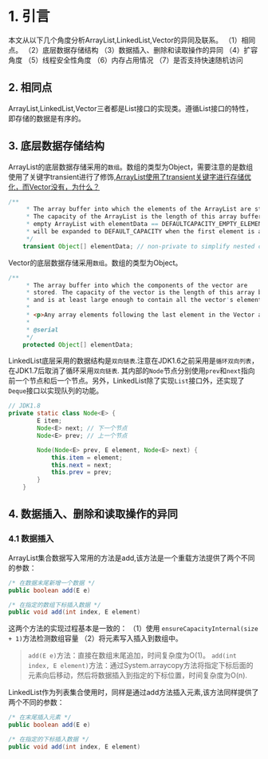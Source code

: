 # 1. 引言

本文从以下几个角度分析ArrayList,LinkedList,Vector的异同及联系。
（1）相同点。
（2）底层数据存储结构
（3）数据插入、删除和读取操作的异同
（4）扩容角度
（5）线程安全性角度
（6）内存占用情况
（7）是否支持快速随机访问

## 2. 相同点

ArrayList,LinkedList,Vector三者都是List接口的实现类。遵循List接口的特性，即存储的数据是有序的。

## 3. 底层数据存储结构

ArrayList的底层数据存储采用的`数组`。数组的类型为Object，需要注意的是数组使用了关键字transient进行了修饰,[ArrayList使用了transient关键字进行存储优化，而Vector没有，为什么？](http://hollischuang.gitee.io/tobetopjavaer/#/basics/java-basic/why-transient-in-arraylist)

```Java
/**
     * The array buffer into which the elements of the ArrayList are stored.
     * The capacity of the ArrayList is the length of this array buffer. Any
     * empty ArrayList with elementData == DEFAULTCAPACITY_EMPTY_ELEMENTDATA
     * will be expanded to DEFAULT_CAPACITY when the first element is added.
     */
    transient Object[] elementData; // non-private to simplify nested class access
```

Vector的底层数据存储采用`数组`。数组的类型为Object。

```Java
/**
     * The array buffer into which the components of the vector are
     * stored. The capacity of the vector is the length of this array buffer,
     * and is at least large enough to contain all the vector's elements.
     *
     * <p>Any array elements following the last element in the Vector are null.
     *
     * @serial
     */
    protected Object[] elementData;
```

LinkedList底层采用的数据结构是`双向链表`.注意在JDK1.6之前采用是`循环双向列表`，在JDK1.7后取消了循环采用`双向链表`. 其内部的`Node`节点分别使用`prev`和`next`指向前一个节点和后一个节点。另外，LinkedList除了实现`List`接口外，还实现了`Deque`接口以实现队列的功能。

```Java
// JDK1.8 
private static class Node<E> {
        E item;
        Node<E> next; // 下一个节点
        Node<E> prev; // 上一个节点

        Node(Node<E> prev, E element, Node<E> next) {
            this.item = element;
            this.next = next;
            this.prev = prev;
        }
    }
```

## 4. 数据插入、删除和读取操作的异同

### 4.1 数据插入

ArrayList集合数据写入常用的方法是add,该方法是一个重载方法提供了两个不同的参数：

```Java
/* 在数据末尾新增一个数据 */
public boolean add(E e)

/* 在指定的数组下标插入数据 */
public void add(int index, E element)

```

这两个方法的实现过程基本是一致的：
（1）使用 `ensureCapacityInternal(size + 1)`方法检测数组容量
（2）将元素写入插入到数组中。
> `add(E e)`方法：直接在数组末尾追加，时间复杂度为O(1)。
> `add(int index, E element)`方法：通过System.arraycopy方法将指定下标后面的元素向后移动，然后将数据插入到指定的下标位置，时间复杂度为O(n).

LinkedList作为列表集合使用时，同样是通过add方法插入元素,该方法同样提供了两个不同的参数：

```Java
/* 在末尾插入元素 */
public boolean add(E e)

/* 在指定的下标插入数据 */
public void add(int index, E element)
```
